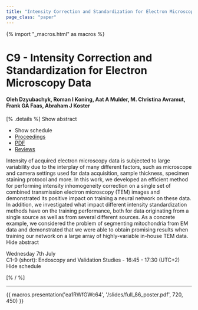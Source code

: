 ```yaml
---
title: "Intensity Correction and Standardization for Electron Microscopy Data"
page_class: "paper"
---
```


{% import "_macros.html" as macros %}

# C9 - Intensity Correction and Standardization for Electron Microscopy Data

#### Oleh Dzyubachyk, Roman I Koning, Aat A Mulder, M. Christina Avramut, Frank GA Faas, Abraham J Koster

[% .details %]
<a class="toggle_visibility" data-selector=".abstract" data-level="3">Show abstract</a>
- <a class="toggle_visibility" data-selector=".schedule" data-level="3">Show schedule</a>
- <a href="https://proceedings.mlr.press/v143/dzyubachyk21a.html">Proceedings</a>
- <a href="/proceedings/dzyubachyk21.pdf">PDF</a>
- <a href="https://openreview.net/forum?id=MAUkVcDzDPA">Reviews</a>

<p>
    <span class="abstract">
        Intensity of acquired electron microscopy data is subjected to large variability due to the interplay of many different factors, such as microscope and camera settings used for data acquisition, sample thickness, specimen staining protocol and more. In this work, we developed an efficient method for performing intensity inhomogeneity correction on a single set of combined transmission electron microscopy (TEM) images and demonstrated its positive impact on training a neural network on these data. In addition, we investigated what impact different intensity standardization methods have on the training performance, both for data originating from a single source as well as from several different sources. As a concrete example, we considered the problem of segmenting mitochondria from EM data and demonstrated that we were able to obtain promising results when training our network on a large array of highly-variable in-house TEM data.
        <br>
        <span class="actions"><a class="toggle_visibility" data-level="2">Hide abstract</a></span>
    </span>
</p>

<p>
    <span class="schedule">
         Wednesday 7th July<br>C1-9 (short): Endoscopy and Validation Studies - 16:45 - 17:30 (UTC+2)
        <br>
        <span class="actions"><a class="toggle_visibility" data-level="2">Hide schedule</a></span>
    </span>
</p>

[% / %]


---

{{ macros.presentation('ea1RWfGWc64', '/slides/full_86_poster.pdf', 720, 450) }}

